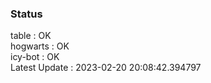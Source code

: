 ### Status


table : OK  
hogwarts : OK  
icy-bot : OK  
Latest Update : 2023-02-20 20:08:42.394797
